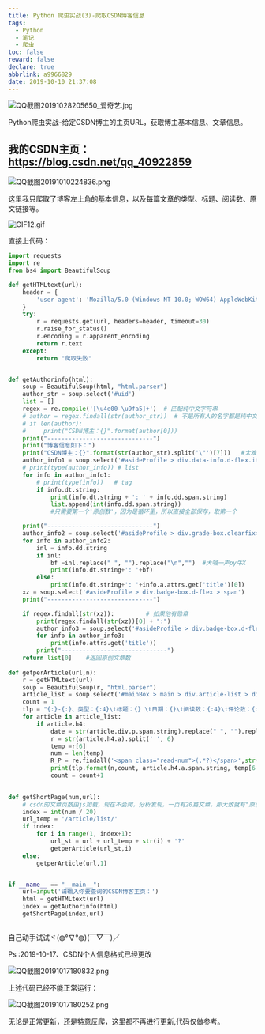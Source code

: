 ```yaml
---
title: Python 爬虫实战(3)-爬取CSDN博客信息
tags:
  - Python
  - 笔记
  - 爬虫
toc: false
reward: false
declare: true
abbrlink: a9966829
date: 2019-10-10 21:37:08
---
```


![QQ截图20191028205650_爱奇艺.jpg](https://cdn.anyway1314.cn/imageQQ截图20191028205650_爱奇艺.jpg-title)

Python爬虫实战-给定CSDN博主的主页URL，获取博主基本信息、文章信息。

<!-- more -->

## 我的CSDN主页：<https://blog.csdn.net/qq_40922859>

![QQ截图20191010224836.png](https://cdn.anyway1314.cn/imageQQ截图20191010224836.png)

这里我只爬取了博客左上角的基本信息，以及每篇文章的类型、标题、阅读数、原文链接等。

![GIF12.gif](https://cdn.anyway1314.cn/imageGIF12.gif)

直接上代码：

``` python
import requests
import re
from bs4 import BeautifulSoup

def getHTMLtext(url):
    header = {
        'user-agent': 'Mozilla/5.0 (Windows NT 10.0; WOW64) AppleWebKit/537.36 (KHTML, like Gecko) Chrome/69.0.3497.100 Safari/537.36',
    }
    try:   
        r = requests.get(url, headers=header, timeout=30)
        r.raise_for_status()
        r.encoding = r.apparent_encoding
        return r.text
    except:
        return "爬取失败"


def getAuthorinfo(html):
    soup = BeautifulSoup(html, "html.parser")
    author_str = soup.select('#uid')
    list = []
    regex = re.compile('[\u4e00-\u9fa5]+')  # 匹配纯中文字符串
    # author = regex.findall(str(author_str))  # 不是所有人的名字都是纯中文,抛弃方案
    # if len(author):
    #     print("CSDN博主：{}".format(author[0]))
    print("------------------------------")
    print("博客信息如下：")
    print("CSDN博主：{}".format(str(author_str).split('\"')[7]))   #太难找了，而且格式不定，直接切片
    author_info1 = soup.select('#asideProfile > div.data-info.d-flex.item-tiling>dl')
    # print(type(author_info)) # list
    for info in author_info1:
        # print(type(info))   # tag
        if info.dt.string:
            print(info.dt.string + ': ' + info.dd.span.string)
            list.append(int(info.dd.span.string))
            #只需要第一个'原创数'，因为是循环里，所以直接全部保存，取第一个

    print("------------------------------")        
    author_info2 = soup.select('#asideProfile > div.grade-box.clearfix>dl')
    for info in author_info2:
        inl = info.dd.string
        if inl:
            bf =inl.replace(" ", "").replace("\n","")  #大喊一声py牛X
            print(info.dt.string+': '+bf)
        else:
            print(info.dt.string+': '+info.a.attrs.get('title')[0])
    xz = soup.select('#asideProfile > div.badge-box.d-flex > span')
    print("------------------------------")

    if regex.findall(str(xz)):         # 如果他有勋章
        print(regex.findall(str(xz))[0] + ":")
        author_info3 = soup.select('#asideProfile > div.badge-box.d-flex > div > div')
        for info in author_info3:
            print(info.attrs.get('title'))
        print("------------------------------")
    return list[0]    #返回原创文章数
    
def getperArticle(url,n):
    r = getHTMLtext(url)
    soup = BeautifulSoup(r, "html.parser")
    article_list = soup.select('#mainBox > main > div.article-list > div')
    count = 1
    tlp = "{:}-{:}、类型：{:4}\t标题：{} \t日期：{}\t阅读数：{:4}\t评论数：{:4}\n     原文链接：{}\n"
    for article in article_list:
        if article.h4:
            date = str(article.div.p.span.string).replace(" ", "").replace("\n","") 
            r = str(article.h4.a).split(' ', 6)
            temp =r[6]
            num = len(temp)
            R_P = re.findall('<span class="read-num">(.*?)</span>',str(article)) # 阅读数和评论数class都是read-num，真6
            print(tlp.format(n,count, article.h4.a.span.string, temp[6:num - 8], date,R_P[0].split('>')[1],R_P[1].split('>')[1],r[1][5:]))
            count = count+1
            

def getShortPage(num,url):
    # csdn的文章页数由js加载，现在不会爬，分析发现，一页有20篇文章，那大致就有"原创文章总数/20"页
    index = int(num / 20)
    url_temp = '/article/list/'
    if index:
        for i in range(1, index+1):
            url_st = url + url_temp + str(i) + '?'
            getperArticle(url_st,i)
    else:
        getperArticle(url,1)


if __name__ == "__main__":
    url=input('请输入你要查询的CSDN博客主页：')
    html = getHTMLtext(url)
    index = getAuthorinfo(html)
    getShortPage(index,url)
    
```

自己动手试试ヾ(◍°∇°◍)(￣▽￣)／  

Ps :2019-10-17、CSDN个人信息格式已经更改

![QQ截图20191017180832.png](https://cdn.anyway1314.cn/imageQQ截图20191017180832.png)

上述代码已经不能正常运行：

![QQ截图20191017180252.png](https://cdn.anyway1314.cn/imageQQ截图20191017180252.png)

无论是正常更新，还是特意反爬，这里都不再进行更新,代码仅做参考。

